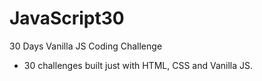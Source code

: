 # JavaScript30

30 Days Vanilla JS Coding Challenge

- 30 challenges built just with HTML, CSS and Vanilla JS.

